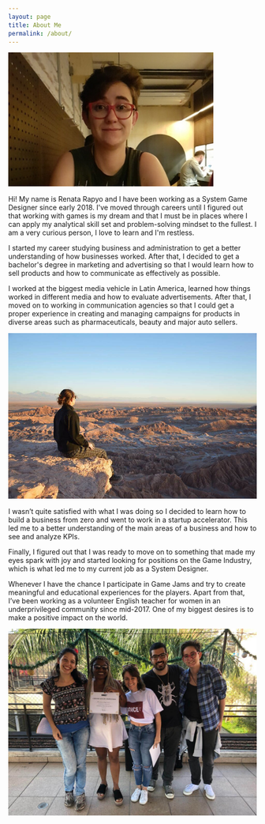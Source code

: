 ```yaml
---
layout: page
title: About Me
permalink: /about/
---
```


![selfie](/assets/images/rapyo_selfie.jpg)

Hi! My name is Renata Rapyo and I have been working as a System Game
Designer since early 2018. I've moved through careers until I figured
out that working with games is my dream and that I must be in places
where I can apply my analytical skill set and problem-solving mindset to
the fullest. I am a very curious person, I love to learn and I'm
restless.

I started my career studying business and administration to get a better
understanding of how businesses worked. After that, I decided to get a
bachelor's degree in marketing and advertising so that I would learn how
to sell products and how to communicate as effectively as possible.

I worked at the biggest media vehicle in Latin America, learned how
things worked in different media and how to evaluate advertisements.
After that, I moved on to working in communication agencies so that I
could get a proper experience in creating and managing campaigns for
products in diverse areas such as pharmaceuticals, beauty and major auto
sellers.

![selfie](/assets/images/rapyo_cliff.jpg)

I wasn’t quite satisfied with what I was doing so I decided to learn how
to build a business from zero and went to work in a startup accelerator.
This led me to a better understanding of the main areas of a business
and how to see and analyze KPIs.

Finally, I figured out that I was ready to move on to something that
made my eyes spark with joy and started looking for positions on the
Game Industry, which is what led me to my current job as a System
Designer.

Whenever I have the chance I participate in Game Jams and try to create
meaningful and educational experiences for the players. Apart from that,
I’ve been working as a volunteer English teacher for women in an
underprivileged community since mid-2017. One of my biggest desires is
to make a positive impact on the world.

![selfie](/assets/images/rapyo_voice.jpg)
